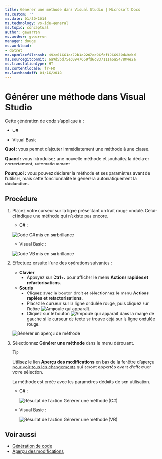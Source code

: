 ```yaml
---
title: Générer une méthode dans Visual Studio | Microsoft Docs
ms.custom: ''
ms.date: 01/26/2018
ms.technology: vs-ide-general
ms.topic: conceptual
author: gewarren
ms.author: gewarren
manager: douge
ms.workload:
- dotnet
ms.openlocfilehash: 492c61661ad72b1a2207ce06fef4266930da9ebd
ms.sourcegitcommit: 6a9d5bd75e50947659fd6c837111a6a547884e2a
ms.translationtype: HT
ms.contentlocale: fr-FR
ms.lasthandoff: 04/16/2018
---
```

# <a name="generate-a-method-in-visual-studio"></a>Générer une méthode dans Visual Studio

Cette génération de code s’applique à :

- C#

- Visual Basic

**Quoi :** vous permet d’ajouter immédiatement une méthode à une classe.

**Quand :** vous introduisez une nouvelle méthode et souhaitez la déclarer correctement, automatiquement.

**Pourquoi :** vous pouvez déclarer la méthode et ses paramètres avant de l’utiliser, mais cette fonctionnalité le générera automatiquement la déclaration.

## <a name="how-to"></a>Procédure

1. Placez votre curseur sur la ligne présentant un trait rouge ondulé. Celui-ci indique une méthode qui n’existe pas encore.

   - C# :

    ![Code C# mis en surbrillance](media/method-highlight-cs.png)

   - Visual Basic :

    ![Code VB mis en surbrillance](media/method-highlight-vb.png)

1. Effectuez ensuite l'une des opérations suivantes :

   - **Clavier**
     - Appuyez sur **Ctrl**+**.** pour afficher le menu **Actions rapides et refactorisations**.
   - **Souris**
     - Cliquez avec le bouton droit et sélectionnez le menu **Actions rapides et refactorisations**.
     - Placez le curseur sur la ligne ondulée rouge, puis cliquez sur l’icône ![Ampoule](media/bulb-cs.png) qui apparaît.
     - Cliquez sur le bouton ![Ampoule](media/bulb-cs.png) qui apparaît dans la marge de gauche si le curseur de texte se trouve déjà sur la ligne ondulée rouge.

    ![Générer un aperçu de méthode](media/method-preview-cs.png)

1. Sélectionnez **Générer une méthode** dans le menu déroulant.

   > [!TIP]
   > Utilisez le lien **Aperçu des modifications** en bas de la fenêtre d’aperçu [pour voir tous les changements](../../ide/preview-changes.md) qui seront apportés avant d’effectuer votre sélection.

   La méthode est créée avec les paramètres déduits de son utilisation.

   - C# :

      ![Résultat de l’action Générer une méthode (C#)](media/method-result-cs.png)

   - Visual Basic :

      ![Résultat de l’action Générer une méthode (VB)](media/method-result-vb.png)

## <a name="see-also"></a>Voir aussi

- [Génération de code](../code-generation-in-visual-studio.md)
- [Aperçu des modifications](../../ide/preview-changes.md)

